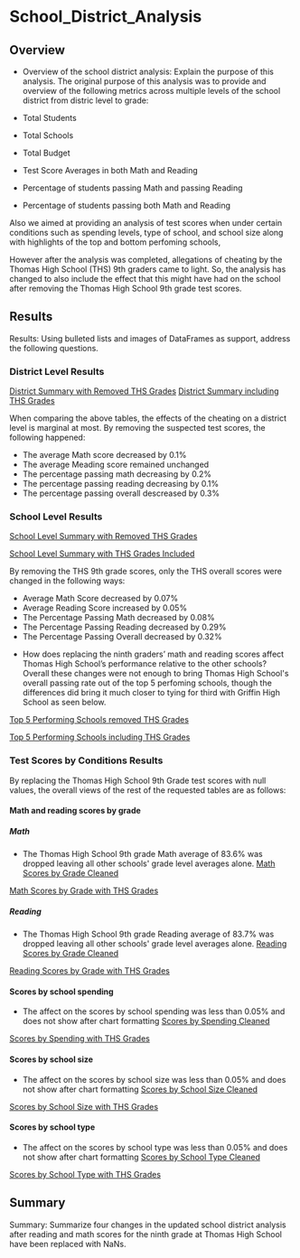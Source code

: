 # School_District_Analysis
## Overview
* Overview of the school district analysis: Explain the purpose of this analysis.
The original purpose of this analysis was to provide and overview of the following metrics across multiple levels of the school district from distric level to grade:

* Total Students
* Total Schools
* Total Budget
* Test Score Averages in both Math and Reading
* Percentage of students passing Math and passing Reading
* Percentage of students passing both Math and Reading

Also we aimed at providing an analysis of test scores when under certain conditions such as spending levels, type of school, and school size along with highlights of the top and bottom perfoming schools,

However after the analysis was completed, allegations of cheating by the Thomas High School (THS) 9th graders came to light. So, the analysis has changed to also include the effect that this might have had on the school after removing the Thomas High School 9th grade test scores. 

## Results
Results: Using bulleted lists and images of DataFrames as support, address the following questions.

### District Level Results
[District Summary with Removed THS Grades](https://github.com/aKnownSaltMine/School_District_Analysis/blob/main/Resources/Tables/District_Summary_Cleaned.PNG)
[District Summary including THS Grades](https://github.com/aKnownSaltMine/School_District_Analysis/blob/main/Resources/Tables/district_summary_w_THS.PNG)

When comparing the above tables, the effects of the cheating on a district level is marginal at most. By removing the suspected test scores, the following happened:
* The average Math score decreased by 0.1%
* The average Meading score remained unchanged
* The percentage passing math decreasing by 0.2%
* The percentage passing reading decreasing by 0.1%
* The percentage passing overall descreased by 0.3%

### School Level Results
[School Level Summary with Removed THS Grades](https://github.com/aKnownSaltMine/School_District_Analysis/blob/main/Resources/Tables/School_Summary_Cleaned.PNG)

[School Level Summary with THS Grades Included](https://github.com/aKnownSaltMine/School_District_Analysis/blob/main/Resources/Tables/school_summary_w_THS.PNG)

By removing the THS 9th grade scores, only the THS overall scores were changed in the following ways:
* Average Math Score decreased by 0.07%
* Average Reading Score increased by 0.05%
* The Percentage Passing Math decreased by 0.08%
* The Percentage Passing Reading decreased by 0.29%
* The Percentage Passing Overall decreased by 0.32%

- How does replacing the ninth graders’ math and reading scores affect Thomas High School’s performance relative to the other schools?
Overall these changes were not enough to bring Thomas High School's overall passing rate out of the top 5 perfoming schools, though the differences did bring it much closer to tying for third with Griffin High School as seen below.

[Top 5 Performing Schools removed THS Grades](https://github.com/aKnownSaltMine/School_District_Analysis/blob/main/Resources/Tables/Top_5_Performing_Schools_cleaned.PNG)

[Top 5 Performing Schools including THS Grades](https://github.com/aKnownSaltMine/School_District_Analysis/blob/main/Resources/Tables/Top_5_Performing_Schools_w_THS.PNG) 


### Test Scores by Conditions Results
By replacing the Thomas High School 9th Grade test scores with null values, the overall views of the rest of the requested tables are as follows:
#### Math and reading scores by grade
##### Math
* The Thomas High School 9th grade Math average of 83.6% was dropped leaving all other schools' grade level averages alone. 
[Math Scores by Grade Cleaned](https://github.com/aKnownSaltMine/School_District_Analysis/blob/main/Resources/Tables/math_scores_by_grade_cleaned.PNG)

[Math Scores by Grade with THS Grades](https://github.com/aKnownSaltMine/School_District_Analysis/blob/main/Resources/Tables/math_scores_by_grade_w_THS.PNG)

##### Reading
* The Thomas High School 9th grade Reading average of 83.7% was dropped leaving all other schools' grade level averages alone. 
[Reading Scores by Grade Cleaned](https://github.com/aKnownSaltMine/School_District_Analysis/blob/main/Resources/Tables/reading_scores_by_grade_cleaned.PNG)

[Reading Scores by Grade with THS Grades](https://github.com/aKnownSaltMine/School_District_Analysis/blob/main/Resources/Tables/reading_scores_by_grade_w_THS.PNG)

#### Scores by school spending
* The affect on the scores by school spending was less than 0.05% and does not show after chart formatting 
[Scores by Spending Cleaned](https://github.com/aKnownSaltMine/School_District_Analysis/blob/main/Resources/Tables/scores_by_spending_cleaned.PNG)

[Scores by Spending with THS Grades](https://github.com/aKnownSaltMine/School_District_Analysis/blob/main/Resources/Tables/scores_by_spending_w_THS.PNG)

#### Scores by school size
* The affect on the scores by school size was less than 0.05% and does not show after chart formatting 
[Scores by School Size Cleaned](https://github.com/aKnownSaltMine/School_District_Analysis/blob/main/Resources/Tables/scores_by_school_size_cleaned.PNG)

[Scores by School Size with THS Grades](https://github.com/aKnownSaltMine/School_District_Analysis/blob/main/Resources/Tables/scores_by_school_size_w_THS.PNG)

#### Scores by school type
* The affect on the scores by school type was less than 0.05% and does not show after chart formatting 
[Scores by School Type Cleaned](https://github.com/aKnownSaltMine/School_District_Analysis/blob/main/Resources/Tables/scores_by_school_type_cleaned.PNG)

[Scores by School Type with THS Grades](https://github.com/aKnownSaltMine/School_District_Analysis/blob/main/Resources/Tables/scores_by_school_type_w_THS.PNG)

## Summary
Summary: Summarize four changes in the updated school district analysis after reading and math scores for the ninth grade at Thomas High School have been replaced with NaNs.